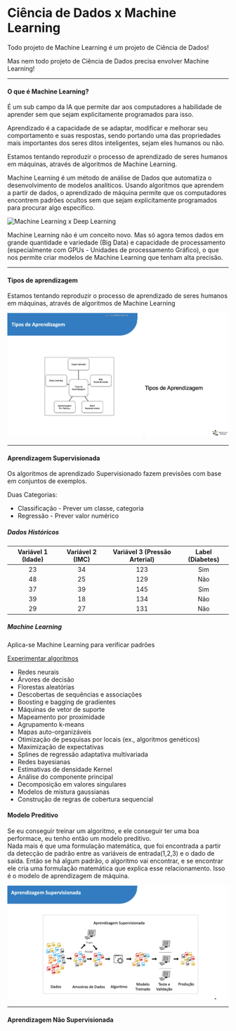 # Ciência de Dados x Machine Learning

Todo projeto de Machine Learning é um projeto de Ciência de Dados! 

Mas nem todo projeto de Ciência de Dados precisa envolver Machine Learning!
___
#### O que é Machine Learning?

É um sub campo da IA que permite dar aos computadores a habilidade de aprender sem que sejam explicitamente programados para isso.

Aprendizado é a capacidade de se adaptar, modificar e melhorar seu comportamento e suas respostas, 
sendo portando uma das propriedades mais importantes dos seres ditos inteligentes, sejam eles humanos ou não.

Estamos tentando reproduzir o processo de aprendizado de seres humanos em máquinas, através de algoritmos de Machine Learning.

Machine Learning é um método de análise de Dados que automatiza o desenvolvimento de modelos analíticos.
Usando algoritmos que aprendem a partir de dados, o aprendizado de máquina permite que os computadores encontrem padrões ocultos
sem que sejam explicitamente programados para procurar algo específico. 

![Machine Learning x Deep Learning](/4.%20Machine%20Learning%20e%20MLOps/o%20que%20%C3%A9%20machine%20learning.png)

Machine Learning não é um conceito novo. Mas só agora temos dados em grande quantidade e variedade (Big Data) e capacidade de 
processamento (especialmente com GPUs - Unidades de processamento Gráfico), o que nos permite criar modelos de 
Machine Learning que tenham alta precisão.

___
#### Tipos de aprendizagem

Estamos tentando reproduzir o processo de aprendizado de seres humanos em máquinas, através de algoritmos de Machine Learning

![Tipos de Aprendizagem](/4.%20Machine%20Learning%20e%20MLOps/Tipos%20de%20Aprendizagem.png)
___
#### Aprendizagem Supervisionada 

Os algoritmos de aprendizado Supervisionado fazem previsões com base em conjuntos de exemplos.

Duas Categorias: 
* Classificação - Prever um classe, categoria
* Regressão     - Prever valor numérico

##### Dados Históricos

Variável 1 (Idade) | Variável 2 (IMC) | Variável 3 (Pressão Arterial) | Label (Diabetes)
:-:|:-:|:-:|:-:
23|34|123|Sim
48|25|129|Não
37|39|145|Sim
39|18|134|Não
29|27|131|Não

##### Machine Learning

Aplica-se Machine Learning para verificar padrões

[Experimentar algoritmos](https://www.sas.com/pt_br/insights/analytics/machine-learning.html)
* Redes neurais
* Árvores de decisão
* Florestas aleatórias
* Descobertas de sequências e associações
* Boosting e bagging de gradientes
* Máquinas de vetor de suporte
* Mapeamento por proximidade
* Agrupamento k-means
* Mapas auto-organizáveis
* Otimização de pesquisas por locais (ex., algoritmos genéticos)
* Maximização de expectativas
* Splines de regressão adaptativa multivariada
* Redes bayesianas 
* Estimativas de densidade Kernel
* Análise do componente principal
* Decomposição em valores singulares
* Modelos de mistura gaussianas
* Construção de regras de cobertura sequencial

#### Modelo Preditivo

Se eu conseguir treinar um algoritmo, e ele conseguir ter uma boa performace, eu tenho então um modelo preditivo.  
Nada mais é que uma formulação matemática, que foi encontrada a partir da detecção de padrão entre as variáveis de entrada(1,2,3) e o dado de saída.
Então se há algum padrão, o algoritmo vai encontrar, e se encontrar ele cria uma formulação matemática que explica esse relacionamento.
Isso é o modelo de aprendizagem de máquina.

![Aprendizagem Supervisionada](/4.%20Machine%20Learning%20e%20MLOps/Aprendizagem%20Supervisionada3.png)

___

#### Aprendizagem Não Supervisionada

